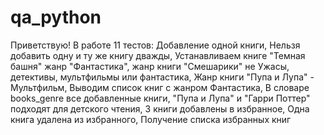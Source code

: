 # qa_python
Приветствую! В работе 11 тестов: Добавление одной книги, Нельзя добавить одну и ту же книгу дважды, Устанавливаем книге "Темная башня" жанр "Фантастика", жанр книги "Смешарики" не Ужасы, детективы, мультфильмы или фантастика, Жанр книги "Пупа и Лупа" - Мультфильм, Выводим список книг с жанром Фантастика, В словаре books_genre все добавленные книги, "Пупа и Лупа" и "Гарри Поттер" подходят для детского чтения, 3 книги добавлены в избранное, Одна книга удалена из избранного, Получение списка избранных книг
